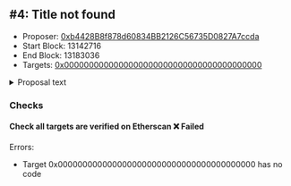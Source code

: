 
## #4: Title not found
- Proposer: [0xb4428B8f878d60834BB2126C56735D0827A7ccda](https://etherscan.io/address/0xb4428B8f878d60834BB2126C56735D0827A7ccda)
- Start Block: 13142716
- End Block: 13183036
- Targets: [0x0000000000000000000000000000000000000000](https://etherscan.io/address/0x0000000000000000000000000000000000000000#code)

<details>
  <summary>Proposal text</summary>

> ""
</details>

### Checks
#### Check all targets are verified on Etherscan ❌ Failed

Errors:
- Target 0x0000000000000000000000000000000000000000 has no code


